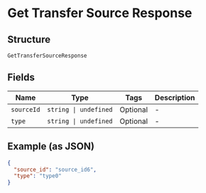 
# Get Transfer Source Response

## Structure

`GetTransferSourceResponse`

## Fields

| Name | Type | Tags | Description |
|  --- | --- | --- | --- |
| `sourceId` | `string \| undefined` | Optional | - |
| `type` | `string \| undefined` | Optional | - |

## Example (as JSON)

```json
{
  "source_id": "source_id6",
  "type": "type0"
}
```

